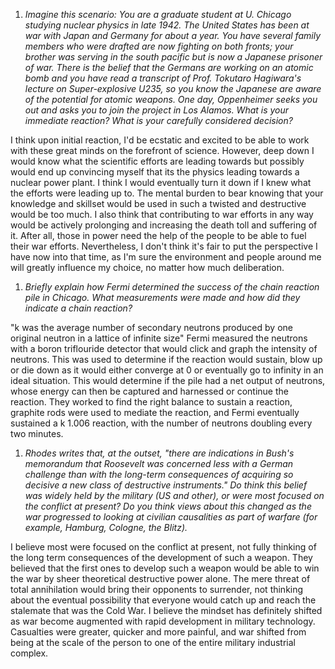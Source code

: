 1. *Imagine this scenario: You are a graduate student at U. Chicago studying nuclear physics in late 1942. The United States has been at war with Japan and Germany for about a year. You have several family members who were drafted are now fighting on both fronts; your brother was serving in the south pacific but is now a Japanese prisoner of war. There is the belief that the Germans are working on an atomic bomb and you have read a transcript of Prof. Tokutaro Hagiwara's lecture on Super-explosive U235, so you know the Japanese are aware of the potential for atomic weapons. One day, Oppenheimer seeks you out and asks you to join the project in Los Alamos. What is your immediate reaction? What is your carefully considered decision?*

I think upon initial reaction, I'd be ecstatic and excited to be able to work with these great minds on the forefront of science. However, deep down I would know what the scientific efforts are leading towards but possibly would end up convincing myself that its the physics leading towards a nuclear power plant. I think I would eventually turn it down if I knew what the efforts were leading up to. The mental burden to bear knowing that your knowledge and skillset would be used in such a twisted and destructive would be too much. I also think that contributing to war efforts in any way would be actively prolonging and increasing the death toll and suffering of it. After all, those in power need the help of the people to be able to fuel their war efforts. Nevertheless, I don't think it's fair to put the perspective I have now into that time, as I'm sure the environment and people around me will greatly influence my choice, no matter how much deliberation. 


1. *Briefly explain how Fermi determined the success of the chain reaction pile in Chicago. What measurements were made and how did they indicate a chain reaction?*

"k was the average number of secondary neutrons produced by one original neutron in a lattice of infinite size" Fermi measured the neutrons with a boron triflouride detector that would click and graph the intensity of neutrons. This was used to determine if the reaction would sustain, blow up or die down as it would either converge at 0 or eventually go to infinity in an ideal situation. This would determine if the pile had a net output of neutrons, whose energy can then be captured and harnessed or continue the reaction. They worked to find the right balance to sustain a reaction, graphite rods were used to mediate the reaction, and Fermi eventually sustained a k 1.006 reaction, with the number of neutrons doubling every two minutes. 


1. *Rhodes writes that, at the outset, "there are indications in Bush's memorandum that Roosevelt was concerned less with a German challenge than with the long-term consequences of acquiring so decisive a new class of destructive instruments." Do think this belief was widely held by the military (US and other), or were most focused on the conflict at present?  Do you think views about this changed as the war progressed to looking at civilian causalities as part of warfare (for example, Hamburg, Cologne, the Blitz).*

I believe most were focused on the conflict at present, not fully thinking of the long term consequences of the development of such a weapon. They believed that the first ones to develop such a weapon would be able to win the war by sheer theoretical destructive power alone. The mere threat of total annihilation would bring their opponents to surrender, not thinking about the eventual possibility that everyone would catch up and reach the stalemate that was the Cold War. I believe the mindset has definitely shifted as war become augmented with rapid development in military technology. Casualties were greater, quicker and more painful, and war shifted from being at the scale of the person to one of the entire military industrial complex. 
